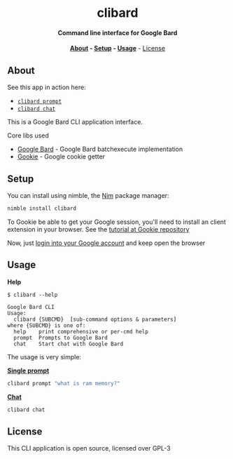 <div align=center>

# clibard

#### Command line interface for Google Bard

**[About](#about) - [Setup](#setup) - [Usage](#usage)** - [License](#license)

</div>

## About

See this app in action here:
- [`clibard prompt`][promptVideo]
- [`clibard chat`][chatVideo]

This is a Google Bard CLI application interface.

Core libs used

- [Google Bard](https://github.com/thisago/bard) - Google Bard batchexecute implementation
- [Gookie](https://github.com/thisago/gookie) - Google cookie getter

## Setup

You can install using nimble, the [Nim](https://nim-lang.org) package manager:

```bash
nimble install clibard
```

To Gookie be able to get your Google session, you'll need to install an client
extension in your browser.
See the [tutorial at Gookie repository](https://github.com/thisago/gookie#usage)

Now, just [login into your Google account](https://accounts.google.com) and keep
open the browser

## Usage

**Help**

```
$ clibard --help

Google Bard CLI
Usage:
  clibard {SUBCMD}  [sub-command options & parameters]
where {SUBCMD} is one of:
  help    print comprehensive or per-cmd help
  prompt  Prompts to Google Bard
  chat    Start chat with Google Bard
```

The usage is very simple:

[**Single prompt**][promptVideo]

```bash
clibard prompt "what is ram memory?"
```

[**Chat**][chatVideo]

```bash
clibard chat
```

## License

This CLI application is open source, licensed over GPL-3

[promptVideo]: https://asciinema.org/a/Bpc3fE1YwgfEUrqUwI9FlS8ky
[chatVideo]: https://asciinema.org/a/AK1DBoLbNITdg6iCEmgAufXVD
